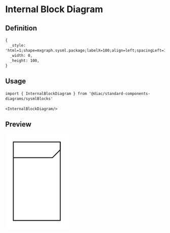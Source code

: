 # Internal Block Diagram

## Definition

```
{
  _style: 'html=1;shape=mxgraph.sysml.package;labelX=100;align=left;spacingLeft=10;html=1;overflow=fill;whiteSpace=wrap;recursiveResize=0;',
  _width: 0,
  _height: 100,
}
```

## Usage

```
import { InternalBlockDiagram } from '@diac/standard-components-diagrams/sysmlBlocks'

<InternalBlockDiagram/>
```

## Preview

<img src="./internal-block-diagram.png" width="200"/>
